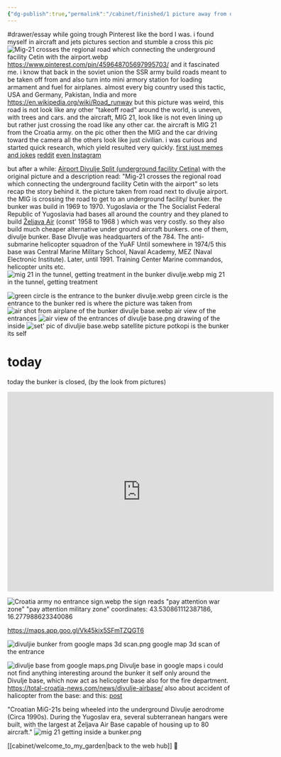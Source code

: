```yaml
---
{"dg-publish":true,"permalink":"/cabinet/finished/1 picture away from divulje/"}
---
```


#drawer/essay 
while going trough Pinterest like the bord I was. i found myself in aircraft and jets pictures section and stumble a cross this pic
![Mig-21 crosses the regional road which connecting the underground facility Cetin with the airport.webp](/img/user/cabinet/pics/Mig-21%20crosses%20the%20regional%20road%20which%20connecting%20the%20underground%20facility%20Cetin%20with%20the%20airport.webp)
https://www.pinterest.com/pin/459648705697995703/
and it fascinated me. i know that back in the soviet union the SSR army build roads meant to be taken off from and also turn into mini armory station for loading armament and fuel for airplanes. almost every big country used this tactic, USA and Germany, Pakistan, India and more
https://en.wikipedia.org/wiki/Road_runway
but this picture was weird, this road is not look like any other "takeoff road" around the world, is uneven, with trees and cars. and the aircraft, MIG 21, look like is not even lining up but rather just crossing the road like any other car.
the aircraft is MIG 21 from the Croatia army.
on the pic other then the MIG and the car driving toward the camera all the others look like just civilian. 
i was curious and started quick research, which yield resulted very quickly.
[first just memes and jokes](https://www.moddb.com/groups/aircraft-lovers-group/images/and-back-to-croatia)
[reddit](https://www.reddit.com/r/WarplanePorn/comments/roebmk/croatian_mig21_passing_through_traffic_as_it/)
[even Instagram](https://www.instagram.com/p/DI_zZCmvIcz/)

but after a while:
[Airport Divulje Split (underground facility Cetina)]( https://www.balkanwarhistory.com/2017/06/airport-divulje-split-underground.html?m=1)
with the original picture and a description
read: "Mig-21 crosses the regional road which connecting the underground facility Cetin with the airport"
so lets recap the story behind it.
the picture taken from road next to divulje airport. the MIG is crossing the road to get to an underground facility/ bunker. the bunker was build in 1969 to 1970.
Yugoslavia or the The Socialist Federal Republic of Yugoslavia had bases all around the country and they planed to build [Željava Air](https://en.wikipedia.org/wiki/Željava_Air_Base) (const' 1958 to 1968 ) which was very costly. so they also build much cheaper alternative under ground aircraft bunkers.
one of them, divulje bunker. 
Base Divulje was headquarters of the 784. The anti-submarine helicopter squadron of the YuAF
Until somewhere in 1974/5 this base was Central Marine Military School, Naval Academy, MEZ (Naval Electronic Institute). Later, until 1991. Training Center Marine commandos, helicopter units etc.
![mig 21 in the tunnel, getting treatment in the bunker divulje.webp](/img/user/cabinet/pics/mig%2021%20in%20the%20tunnel,%20getting%20treatment%20in%20the%20bunker%20divulje.webp)
mig 21 in the tunnel, getting treatment

![green circle is the entrance to the bunker divulje.webp](/img/user/cabinet/pics/green%20circle%20is%20the%20entrance%20to%20the%20bunker%20divulje.webp)
green circle is the entrance to the bunker
red is where the picture was taken from
![air shot from airplane of the bunker divulje base.webp](/img/user/cabinet/pics/air%20shot%20from%20airplane%20of%20the%20bunker%20divulje%20base.webp)
air view of the entrances 
![air view of the entrances of divulje base.png](/img/user/cabinet/pics/air%20view%20of%20the%20entrances%20of%20divulje%20base.png)
drawing of the inside
![set' pic of divuljie base.webp](/img/user/cabinet/pics/set'%20pic%20of%20divuljie%20base.webp)
satellite picture
potkopi is the bunker its self
# today
today the bunker is closed, (by the look from pictures)

<iframe src="https://www.google.com/maps/embed?pb=!4v1747407181043!6m8!1m7!1sei3kbWmUz8YCeIbWaDoJwg!2m2!1d43.53086431968175!2d16.27797649749308!3f316.04669618360447!4f-11.846431924066167!5f0.4000000000000002" width="600" height="450" style="border:0;" allowfullscreen="" loading="lazy" referrerpolicy="no-referrer-when-downgrade"></iframe>



![Croatia army no entrance sign.webp](/img/user/cabinet/pics/Croatia%20army%20no%20entrance%20sign.webp)
the sign reads "pay attention war zone" "pay attention military zone"
coordinates: 43.530861112387186, 16.277988623340086

https://maps.app.goo.gl/Vk45kix5SFmTZQGT6

![divuljie bunker from google maps 3d scan.png](/img/user/cabinet/pics/divuljie%20bunker%20from%20google%20maps%203d%20scan.png)
google map 3d scan of the entrance

![divulje base from google maps.png](/img/user/cabinet/pics/divulje%20base%20from%20google%20maps.png)
Divulje base in google maps
i could not find anything interesting around the bunker it self only around the Divulje base, which now act as helicopter base also for the fire department.
https://total-croatia-news.com/news/divulje-airbase/
also about accident of halicopter from the base: 
and this: [post](https://www.facebook.com/61557662863986/posts/croatian-mig-21s-being-wheeled-into-the-underground-divulje-aerodrome-circa-1990/122193669830255428/) 

"Croatian MiG-21s being wheeled into the underground Divulje aerodrome (Circa 1990s). During the Yugoslav era, several subterranean hangars were built, with the largest at Željava Air Base capable of housing up to 80 aircraft."
![mig 21 getting inside a bunker.png](/img/user/cabinet/pics/mig%2021%20getting%20inside%20a%20bunker.png)

[[cabinet/welcome_to_my_garden\|back to the web hub]] 🏡